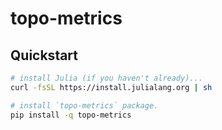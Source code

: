 # topo-metrics

## Quickstart

```bash
# install Julia (if you haven't already)...
curl -fsSL https://install.julialang.org | sh

# install `topo-metrics` package.
pip install -q topo-metrics
```